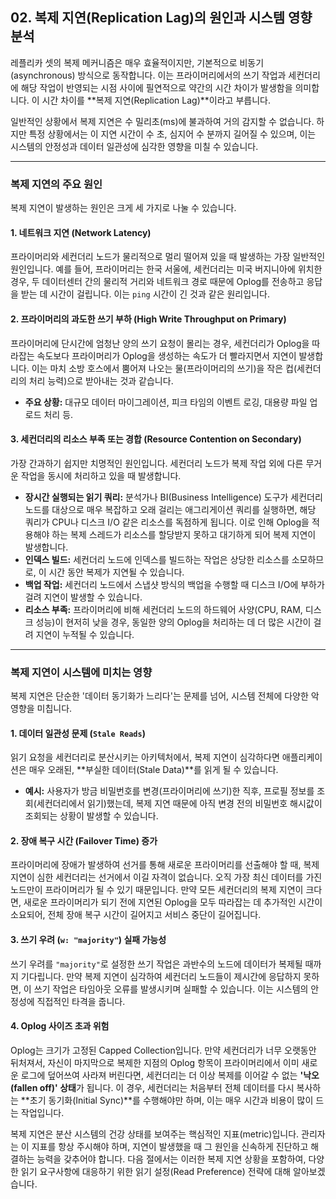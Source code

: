 ## 02. 복제 지연(Replication Lag)의 원인과 시스템 영향 분석

레플리카 셋의 복제 메커니즘은 매우 효율적이지만, 기본적으로 비동기(asynchronous) 방식으로 동작합니다. 이는 프라이머리에서의 쓰기 작업과 세컨더리에 해당 작업이 반영되는 시점 사이에 필연적으로 약간의 시간 차이가 발생함을 의미합니다. 이 시간 차이를 **복제 지연(Replication Lag)**이라고 부릅니다.

일반적인 상황에서 복제 지연은 수 밀리초(ms)에 불과하여 거의 감지할 수 없습니다. 하지만 특정 상황에서는 이 지연 시간이 수 초, 심지어 수 분까지 길어질 수 있으며, 이는 시스템의 안정성과 데이터 일관성에 심각한 영향을 미칠 수 있습니다.

---

### 복제 지연의 주요 원인

복제 지연이 발생하는 원인은 크게 세 가지로 나눌 수 있습니다.

#### 1. 네트워크 지연 (Network Latency)
프라이머리와 세컨더리 노드가 물리적으로 멀리 떨어져 있을 때 발생하는 가장 일반적인 원인입니다. 예를 들어, 프라이머리는 한국 서울에, 세컨더리는 미국 버지니아에 위치한 경우, 두 데이터센터 간의 물리적 거리와 네트워크 경로 때문에 Oplog를 전송하고 응답을 받는 데 시간이 걸립니다. 이는 `ping` 시간이 긴 것과 같은 원리입니다.

#### 2. 프라이머리의 과도한 쓰기 부하 (High Write Throughput on Primary)
프라이머리에 단시간에 엄청난 양의 쓰기 요청이 몰리는 경우, 세컨더리가 Oplog을 따라잡는 속도보다 프라이머리가 Oplog을 생성하는 속도가 더 빨라지면서 지연이 발생합니다. 이는 마치 소방 호스에서 뿜어져 나오는 물(프라이머리의 쓰기)을 작은 컵(세컨더리의 처리 능력)으로 받아내는 것과 같습니다.
* **주요 상황:** 대규모 데이터 마이그레이션, 피크 타임의 이벤트 로깅, 대용량 파일 업로드 처리 등.

#### 3. 세컨더리의 리소스 부족 또는 경합 (Resource Contention on Secondary)
가장 간과하기 쉽지만 치명적인 원인입니다. 세컨더리 노드가 복제 작업 외에 다른 무거운 작업을 동시에 처리하고 있을 때 발생합니다.
* **장시간 실행되는 읽기 쿼리:** 분석가나 BI(Business Intelligence) 도구가 세컨더리 노드를 대상으로 매우 복잡하고 오래 걸리는 애그리게이션 쿼리를 실행하면, 해당 쿼리가 CPU나 디스크 I/O 같은 리소스를 독점하게 됩니다. 이로 인해 Oplog을 적용해야 하는 복제 스레드가 리소스를 할당받지 못하고 대기하게 되어 복제 지연이 발생합니다.
* **인덱스 빌드:** 세컨더리 노드에 인덱스를 빌드하는 작업은 상당한 리소스를 소모하므로, 이 시간 동안 복제가 지연될 수 있습니다.
* **백업 작업:** 세컨더리 노드에서 스냅샷 방식의 백업을 수행할 때 디스크 I/O에 부하가 걸려 지연이 발생할 수 있습니다.
* **리소스 부족:** 프라이머리에 비해 세컨더리 노드의 하드웨어 사양(CPU, RAM, 디스크 성능)이 현저히 낮을 경우, 동일한 양의 Oplog을 처리하는 데 더 많은 시간이 걸려 지연이 누적될 수 있습니다.

---

### 복제 지연이 시스템에 미치는 영향

복제 지연은 단순한 '데이터 동기화가 느리다'는 문제를 넘어, 시스템 전체에 다양한 악영향을 미칩니다.

#### 1. 데이터 일관성 문제 (`Stale Reads`)
읽기 요청을 세컨더리로 분산시키는 아키텍처에서, 복제 지연이 심각하다면 애플리케이션은 매우 오래된, **부실한 데이터(Stale Data)**를 읽게 될 수 있습니다.
* **예시:** 사용자가 방금 비밀번호를 변경(프라이머리에 쓰기)한 직후, 프로필 정보를 조회(세컨더리에서 읽기)했는데, 복제 지연 때문에 아직 변경 전의 비밀번호 해시값이 조회되는 상황이 발생할 수 있습니다.

#### 2. 장애 복구 시간 (Failover Time) 증가
프라이머리에 장애가 발생하여 선거를 통해 새로운 프라이머리를 선출해야 할 때, 복제 지연이 심한 세컨더리는 선거에서 이길 자격이 없습니다. 오직 가장 최신 데이터를 가진 노드만이 프라이머리가 될 수 있기 때문입니다. 만약 모든 세컨더리의 복제 지연이 크다면, 새로운 프라이머리가 되기 전에 지연된 Oplog을 모두 따라잡는 데 추가적인 시간이 소요되어, 전체 장애 복구 시간이 길어지고 서비스 중단이 길어집니다.

#### 3. 쓰기 우려 (`w: "majority"`) 실패 가능성
쓰기 우려를 `"majority"`로 설정한 쓰기 작업은 과반수의 노드에 데이터가 복제될 때까지 기다립니다. 만약 복제 지연이 심각하여 세컨더리 노드들이 제시간에 응답하지 못하면, 이 쓰기 작업은 타임아웃 오류를 발생시키며 실패할 수 있습니다. 이는 시스템의 안정성에 직접적인 타격을 줍니다.

#### 4. Oplog 사이즈 초과 위험
Oplog는 크기가 고정된 Capped Collection입니다. 만약 세컨더리가 너무 오랫동안 뒤처져서, 자신이 마지막으로 복제한 지점의 Oplog 항목이 프라이머리에서 이미 새로운 로그에 덮어쓰여 사라져 버린다면, 세컨더리는 더 이상 복제를 이어갈 수 없는 **'낙오(fallen off)' 상태**가 됩니다. 이 경우, 세컨더리는 처음부터 전체 데이터를 다시 복사하는 **초기 동기화(Initial Sync)**를 수행해야만 하며, 이는 매우 시간과 비용이 많이 드는 작업입니다.

복제 지연은 분산 시스템의 건강 상태를 보여주는 핵심적인 지표(metric)입니다. 관리자는 이 지표를 항상 주시해야 하며, 지연이 발생했을 때 그 원인을 신속하게 진단하고 해결하는 능력을 갖추어야 합니다. 다음 절에서는 이러한 복제 지연 상황을 포함하여, 다양한 읽기 요구사항에 대응하기 위한 읽기 설정(Read Preference) 전략에 대해 알아보겠습니다.